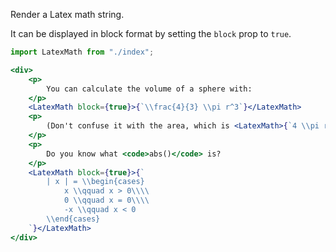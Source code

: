 Render a Latex math string.

It can be displayed in block format by setting the `block` prop to `true`.

```jsx
import LatexMath from "./index";

<div>
    <p>
        You can calculate the volume of a sphere with:
    </p>
    <LatexMath block={true}>{`\\frac{4}{3} \\pi r^3`}</LatexMath>
    <p>
        (Don't confuse it with the area, which is <LatexMath>{`4 \\pi r^2`}</LatexMath>!)
    </p>
    <p>
        Do you know what <code>abs()</code> is?
    </p>
    <LatexMath block={true}>{`
        | x | = \\begin{cases}
            x \\qquad x > 0\\\\
            0 \\qquad x = 0\\\\
            -x \\qquad x < 0
        \\end{cases}
    `}</LatexMath>
</div>
```
